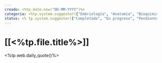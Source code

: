 ```yaml
---
creado: <%tp.date.now("DD-MM-YYYY")%>
categoria: <%tp.system.suggester(["Embriología", "Anatomía", "Bioquimica", "Fisiología", "Inmunología", "Microbiología y Parasitología", "Farmacología"],["Embriología", "Anatomía", "Bioquimica", "Fisiología", "Inmunología", "Microbiología y Parasitología", "Farmacología"])%>
status: <% tp.system.suggester(["Completado", "En progreso", "Pendiente"],["Completado", "En progreso", "Pendiente"])%>
---
```


# [[<%tp.file.title%>]]

 <%tp.web.daily_quote()%>

